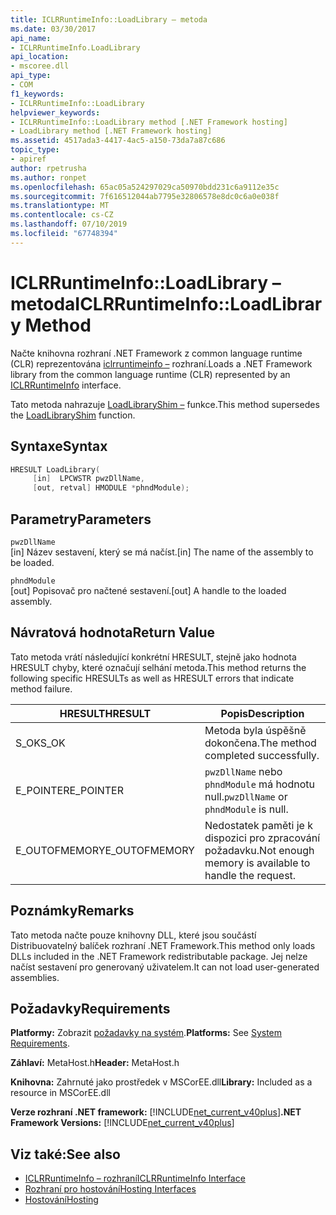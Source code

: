 ```yaml
---
title: ICLRRuntimeInfo::LoadLibrary – metoda
ms.date: 03/30/2017
api_name:
- ICLRRuntimeInfo.LoadLibrary
api_location:
- mscoree.dll
api_type:
- COM
f1_keywords:
- ICLRRuntimeInfo::LoadLibrary
helpviewer_keywords:
- ICLRRuntimeInfo::LoadLibrary method [.NET Framework hosting]
- LoadLibrary method [.NET Framework hosting]
ms.assetid: 4517ada3-4417-4ac5-a150-73da7a87c686
topic_type:
- apiref
author: rpetrusha
ms.author: ronpet
ms.openlocfilehash: 65ac05a524297029ca50970bdd231c6a9112e35c
ms.sourcegitcommit: 7f616512044ab7795e32806578e8dc0c6a0e038f
ms.translationtype: MT
ms.contentlocale: cs-CZ
ms.lasthandoff: 07/10/2019
ms.locfileid: "67748394"
---
```

# <a name="iclrruntimeinfoloadlibrary-method"></a><span data-ttu-id="0c6ad-102">ICLRRuntimeInfo::LoadLibrary – metoda</span><span class="sxs-lookup"><span data-stu-id="0c6ad-102">ICLRRuntimeInfo::LoadLibrary Method</span></span>
<span data-ttu-id="0c6ad-103">Načte knihovna rozhraní .NET Framework z common language runtime (CLR) reprezentována [iclrruntimeinfo –](../../../../docs/framework/unmanaged-api/hosting/iclrruntimeinfo-interface.md) rozhraní.</span><span class="sxs-lookup"><span data-stu-id="0c6ad-103">Loads a .NET Framework library from the common language runtime (CLR) represented by an [ICLRRuntimeInfo](../../../../docs/framework/unmanaged-api/hosting/iclrruntimeinfo-interface.md) interface.</span></span>  
  
 <span data-ttu-id="0c6ad-104">Tato metoda nahrazuje [LoadLibraryShim –](../../../../docs/framework/unmanaged-api/hosting/loadlibraryshim-function.md) funkce.</span><span class="sxs-lookup"><span data-stu-id="0c6ad-104">This method supersedes the [LoadLibraryShim](../../../../docs/framework/unmanaged-api/hosting/loadlibraryshim-function.md) function.</span></span>  
  
## <a name="syntax"></a><span data-ttu-id="0c6ad-105">Syntaxe</span><span class="sxs-lookup"><span data-stu-id="0c6ad-105">Syntax</span></span>  
  
```cpp  
HRESULT LoadLibrary(  
     [in]  LPCWSTR pwzDllName,  
     [out, retval] HMODULE *phndModule);  
```  
  
## <a name="parameters"></a><span data-ttu-id="0c6ad-106">Parametry</span><span class="sxs-lookup"><span data-stu-id="0c6ad-106">Parameters</span></span>  
 `pwzDllName`  
 <span data-ttu-id="0c6ad-107">[in] Název sestavení, který se má načíst.</span><span class="sxs-lookup"><span data-stu-id="0c6ad-107">[in] The name of the assembly to be loaded.</span></span>  
  
 `phndModule`  
 <span data-ttu-id="0c6ad-108">[out] Popisovač pro načtené sestavení.</span><span class="sxs-lookup"><span data-stu-id="0c6ad-108">[out] A handle to the loaded assembly.</span></span>  
  
## <a name="return-value"></a><span data-ttu-id="0c6ad-109">Návratová hodnota</span><span class="sxs-lookup"><span data-stu-id="0c6ad-109">Return Value</span></span>  
 <span data-ttu-id="0c6ad-110">Tato metoda vrátí následující konkrétní HRESULT, stejně jako hodnota HRESULT chyby, které označují selhání metoda.</span><span class="sxs-lookup"><span data-stu-id="0c6ad-110">This method returns the following specific HRESULTs as well as HRESULT errors that indicate method failure.</span></span>  
  
|<span data-ttu-id="0c6ad-111">HRESULT</span><span class="sxs-lookup"><span data-stu-id="0c6ad-111">HRESULT</span></span>|<span data-ttu-id="0c6ad-112">Popis</span><span class="sxs-lookup"><span data-stu-id="0c6ad-112">Description</span></span>|  
|-------------|-----------------|  
|<span data-ttu-id="0c6ad-113">S_OK</span><span class="sxs-lookup"><span data-stu-id="0c6ad-113">S_OK</span></span>|<span data-ttu-id="0c6ad-114">Metoda byla úspěšně dokončena.</span><span class="sxs-lookup"><span data-stu-id="0c6ad-114">The method completed successfully.</span></span>|  
|<span data-ttu-id="0c6ad-115">E_POINTER</span><span class="sxs-lookup"><span data-stu-id="0c6ad-115">E_POINTER</span></span>|<span data-ttu-id="0c6ad-116">`pwzDllName` nebo `phndModule` má hodnotu null.</span><span class="sxs-lookup"><span data-stu-id="0c6ad-116">`pwzDllName` or `phndModule` is null.</span></span>|  
|<span data-ttu-id="0c6ad-117">E_OUTOFMEMORY</span><span class="sxs-lookup"><span data-stu-id="0c6ad-117">E_OUTOFMEMORY</span></span>|<span data-ttu-id="0c6ad-118">Nedostatek paměti je k dispozici pro zpracování požadavku.</span><span class="sxs-lookup"><span data-stu-id="0c6ad-118">Not enough memory is available to handle the request.</span></span>|  
  
## <a name="remarks"></a><span data-ttu-id="0c6ad-119">Poznámky</span><span class="sxs-lookup"><span data-stu-id="0c6ad-119">Remarks</span></span>  
 <span data-ttu-id="0c6ad-120">Tato metoda načte pouze knihovny DLL, které jsou součástí Distribuovatelný balíček rozhraní .NET Framework.</span><span class="sxs-lookup"><span data-stu-id="0c6ad-120">This method only loads DLLs included in the .NET Framework redistributable package.</span></span> <span data-ttu-id="0c6ad-121">Jej nelze načíst sestavení pro generovaný uživatelem.</span><span class="sxs-lookup"><span data-stu-id="0c6ad-121">It can not load user-generated assemblies.</span></span>  
  
## <a name="requirements"></a><span data-ttu-id="0c6ad-122">Požadavky</span><span class="sxs-lookup"><span data-stu-id="0c6ad-122">Requirements</span></span>  
 <span data-ttu-id="0c6ad-123">**Platformy:** Zobrazit [požadavky na systém](../../../../docs/framework/get-started/system-requirements.md).</span><span class="sxs-lookup"><span data-stu-id="0c6ad-123">**Platforms:** See [System Requirements](../../../../docs/framework/get-started/system-requirements.md).</span></span>  
  
 <span data-ttu-id="0c6ad-124">**Záhlaví:** MetaHost.h</span><span class="sxs-lookup"><span data-stu-id="0c6ad-124">**Header:** MetaHost.h</span></span>  
  
 <span data-ttu-id="0c6ad-125">**Knihovna:** Zahrnuté jako prostředek v MSCorEE.dll</span><span class="sxs-lookup"><span data-stu-id="0c6ad-125">**Library:** Included as a resource in MSCorEE.dll</span></span>  
  
 <span data-ttu-id="0c6ad-126">**Verze rozhraní .NET framework:** [!INCLUDE[net_current_v40plus](../../../../includes/net-current-v40plus-md.md)]</span><span class="sxs-lookup"><span data-stu-id="0c6ad-126">**.NET Framework Versions:** [!INCLUDE[net_current_v40plus](../../../../includes/net-current-v40plus-md.md)]</span></span>  
  
## <a name="see-also"></a><span data-ttu-id="0c6ad-127">Viz také:</span><span class="sxs-lookup"><span data-stu-id="0c6ad-127">See also</span></span>

- [<span data-ttu-id="0c6ad-128">ICLRRuntimeInfo – rozhraní</span><span class="sxs-lookup"><span data-stu-id="0c6ad-128">ICLRRuntimeInfo Interface</span></span>](../../../../docs/framework/unmanaged-api/hosting/iclrruntimeinfo-interface.md)
- [<span data-ttu-id="0c6ad-129">Rozhraní pro hostování</span><span class="sxs-lookup"><span data-stu-id="0c6ad-129">Hosting Interfaces</span></span>](../../../../docs/framework/unmanaged-api/hosting/hosting-interfaces.md)
- [<span data-ttu-id="0c6ad-130">Hostování</span><span class="sxs-lookup"><span data-stu-id="0c6ad-130">Hosting</span></span>](../../../../docs/framework/unmanaged-api/hosting/index.md)

